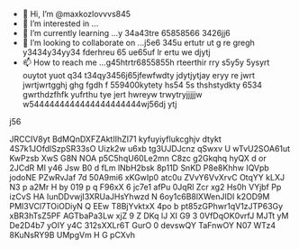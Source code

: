 - 👋 Hi, I’m @maxkozlovvvs845
- 👀 I’m interested in ...
- 🌱 I’m currently learning ...y 34a43tre 65858566 3426jj6
- 💞️ I’m looking to collaborate on ...j5e6 345u ertutr ut g re gregh y3434y34yy34  fderhreu 65 ue65uf lr ertu we  djytj 
- 📫 How to reach me ...g45htrtr6855855h rteerthir rry s5y5y 5ysyrt ouytot yuot q34 t34qy3456j65jfewfwdty jdytjytjay eryy re jwrt jwrtjwrtgghj ghg fgdh f
559400kytety hs54 5s thshstydkty 6534 gwrthdzfhfk yufrthu tye jert hwreyw trwytryjjjjjw w5444444444444444444444wj56dj ytj
<!---ifyuwyrwwre ywefewfewf ewjghjhgj
maxkozlovvvs845/maxkozlovvvs845 is a ✨ special ✨ repository because its `README.md` (this file) appea j56rs ohhhn your GitHub profile.
You can click the Preview link to take a look at your changes.
---> j56
JRCCIV8yt
BdMQnDXFZAktIIhZI71
kyfuyiyflukcghjv  dtykt
4S7k1JOfdlSzpSR33sO
Uizk2w u6xb tg3UJDJcnz  qSwxv  U
wTvU2SOA61ut KwPzsb XwS G8N NOA p5C5hqU60Le2mn  C8zc g2Gkqhq  hyQX d  or 2JCdR MI y46 Jsw  B0 d fLm lNbH2bsk  8p11D SnKD P8e8Khhw IQVpb jodoNE PZwRvJaf 7d 50A9mi6 xKGwIp0 atc0u ZVvY6VvXrvC OtqYY kLXJ   N3 p  a2Mr H by 019 p q F96xX 6 jc7e1 afPu 0JqRl Zcr xg2 Hs0h VYjbf  Pp izCvS HA  IunDDvwjI3XRUaJHsYhwzd N 6oy1c6B8lXWenJIDI k2OD9M PMI3VCl7TOiODiyN   Q  EEw T8BjYvktxX 4po b  pt85zGPhwr1qV1zJTP63Gy xBR3hTsZ5PF AGTbaPa3Lw  xjZ 9 Z DKq lJ XI G9 3 0VfDqOK0vrfJ MJTt yM De2D4b7  yOIY y4C 312sXXLr6T  GurO 0 devswQY TaFnwOY N07 WTz4 8KuNsRY9B  UMpgVm  H G pCXvh 
